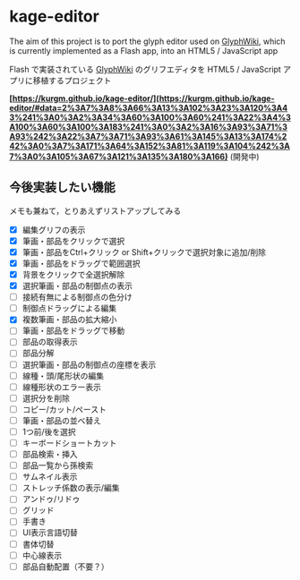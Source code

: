 # kage-editor

The aim of this project is to port the glyph editor used on [GlyphWiki](https://glyphwiki.org/), which is currently implemented as a Flash app, into an HTML5 / JavaScript app

Flash で実装されている [GlyphWiki](https://glyphwiki.org/) のグリフエディタを HTML5 / JavaScript アプリに移植するプロジェクト

**[https://kurgm.github.io/kage-editor/](https://kurgm.github.io/kage-editor/#data=2%3A7%3A8%3A66%3A13%3A102%3A23%3A120%3A43%241%3A0%3A2%3A34%3A60%3A100%3A60%241%3A22%3A4%3A100%3A60%3A100%3A183%241%3A0%3A2%3A16%3A93%3A71%3A93%242%3A22%3A7%3A71%3A93%3A61%3A145%3A13%3A174%242%3A0%3A7%3A171%3A64%3A152%3A81%3A119%3A104%242%3A7%3A0%3A105%3A67%3A121%3A135%3A180%3A166)** (開発中)

## 今後実装したい機能

メモも兼ねて，とりあえずリストアップしてみる

- [x] 編集グリフの表示
- [x] 筆画・部品をクリックで選択
- [x] 筆画・部品をCtrl+クリック or Shift+クリックで選択対象に追加/削除
- [x] 筆画・部品をドラッグで範囲選択
- [x] 背景をクリックで全選択解除
- [x] 選択筆画・部品の制御点の表示
- [ ] 接続有無による制御点の色分け
- [ ] 制御点ドラッグによる編集
- [x] 複数筆画・部品の拡大縮小
- [ ] 筆画・部品をドラッグで移動
- [ ] 部品の取得表示
- [ ] 部品分解
- [ ] 選択筆画・部品の制御点の座標を表示
- [ ] 線種・頭/尾形状の編集
- [ ] 線種形状のエラー表示
- [ ] 選択分を削除
- [ ] コピー/カット/ペースト
- [ ] 筆画・部品の並べ替え
- [ ] 1つ前/後を選択
- [ ] キーボードショートカット
- [ ] 部品検索・挿入
- [ ] 部品一覧から孫検索
- [ ] サムネイル表示
- [ ] ストレッチ係数の表示/編集
- [ ] アンドゥ/リドゥ
- [ ] グリッド
- [ ] 手書き
- [ ] UI表示言語切替
- [ ] 書体切替
- [ ] 中心線表示
- [ ] 部品自動配置（不要？）
